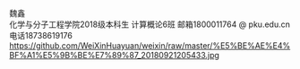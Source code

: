 魏鑫  
化学与分子工程学院2018级本科生
计算概论6班
邮箱1800011764 @ pku.edu.cn
电话18738619176
https://github.com/WeiXinHuayuan/weixin/raw/master/%E5%BE%AE%E4%BF%A1%E5%9B%BE%E7%89%87_20180921205433.jpg
